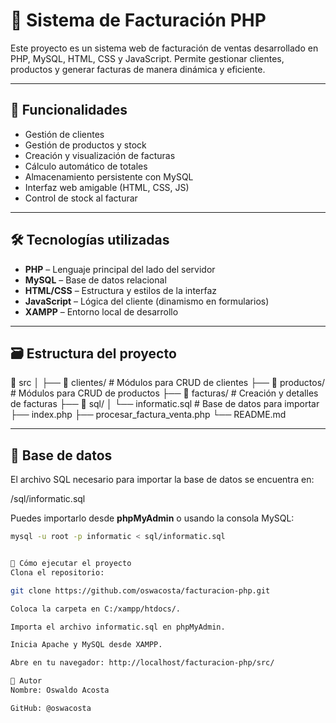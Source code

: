 # 🧾 Sistema de Facturación PHP

Este proyecto es un sistema web de facturación de ventas desarrollado en PHP, MySQL, HTML, CSS y JavaScript. Permite gestionar clientes, productos y generar facturas de manera dinámica y eficiente.

---

## 📌 Funcionalidades

- Gestión de clientes
- Gestión de productos y stock
- Creación y visualización de facturas
- Cálculo automático de totales
- Almacenamiento persistente con MySQL
- Interfaz web amigable (HTML, CSS, JS)
- Control de stock al facturar

---

## 🛠️ Tecnologías utilizadas

- **PHP** – Lenguaje principal del lado del servidor
- **MySQL** – Base de datos relacional
- **HTML/CSS** – Estructura y estilos de la interfaz
- **JavaScript** – Lógica del cliente (dinamismo en formularios)
- **XAMPP** – Entorno local de desarrollo

---

## 🗃️ Estructura del proyecto

📁 src
│
├── 📁 clientes/ # Módulos para CRUD de clientes
├── 📁 productos/ # Módulos para CRUD de productos
├── 📁 facturas/ # Creación y detalles de facturas
├── 📁 sql/
│ └── informatic.sql # Base de datos para importar
├── index.php
├── procesar_factura_venta.php
└── README.md


---

## 💾 Base de datos

El archivo SQL necesario para importar la base de datos se encuentra en:

/sql/informatic.sql


Puedes importarlo desde **phpMyAdmin** o usando la consola MySQL:

```bash
mysql -u root -p informatic < sql/informatic.sql


🚀 Cómo ejecutar el proyecto
Clona el repositorio:

git clone https://github.com/oswacosta/facturacion-php.git

Coloca la carpeta en C:/xampp/htdocs/.

Importa el archivo informatic.sql en phpMyAdmin.

Inicia Apache y MySQL desde XAMPP.

Abre en tu navegador: http://localhost/facturacion-php/src/

👤 Autor
Nombre: Oswaldo Acosta

GitHub: @oswacosta
